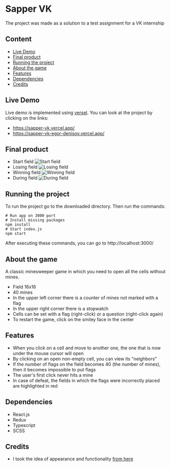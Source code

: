 
# Sapper VK

The project was made as a solution to a test assignment for a VK internship

## Content
- [Live Demo](https://github.com/egor-denisov/sapper-vk#live-demo)
- [Final product](https://github.com/egor-denisov/sapper-vk#final-product)
- [Running the project](https://github.com/egor-denisov/sapper-vk#running-the-project)
- [About the game](https://github.com/egor-denisov/sapper-vk#about-the-game)
- [Features](https://github.com/egor-denisov/sapper-vk#features)
- [Dependencies](https://github.com/egor-denisov/sapper-vk#dependencies)
- [Credits](https://github.com/egor-denisov/sapper-vk#credits)

## Live Demo
Live demo is implemented using [versel](https://vercel.com/). You can look at the project by clicking on the links:
- https://sapper-vk.vercel.app/
- https://sapper-vk-egor-denisov.vercel.app/
## Final product

- Start field
![](https://sun9-west.userapi.com/sun9-49/s/v1/ig2/Z5qJKfWzdAFjsnQMWfN7AWfWfKn_VULknmnYs_js3sPPmV8Ukv2FyXMO2i9gZgs0LYyw0RdfQeopp_kEZnYJBnM3.jpg?size=1920x924&quality=95&type=album "Start field")
- Losing field
![](https://sun9-east.userapi.com/sun9-74/s/v1/ig2/CAthioehI3AYabz-PSnzaa7HdXLX2CrtG3j0T8HwwhdUtbHmHXtstoBnJvou23Si6or8ssz8jfxwaqvM-kdExXGP.jpg?size=1917x931&quality=95&type=album "Losing field")
- Winning field
![](https://sun9-west.userapi.com/sun9-10/s/v1/ig2/3WP7LVb0r6XDbzapHaWUbmzuKQBTJmJ6ezIAEF8K6hLZ05URFkvV1O_UrRCpP2T2qN203Ts_iNYmZmQaHd-8UBFZ.jpg?size=1917x929&quality=95&type=album "Winning field")
- During field
![](https://sun9-east.userapi.com/sun9-19/s/v1/ig2/Sm_5CYPuSRT9b1ZqDffo1hF2KxYDcoW183B56EdzNabqxozhFo1NhoBpw-sHfzwEH6sdYFsz5y3hl1m0ViwBo_5h.jpg?size=1920x932&quality=95&type=album "During field")

## Running the project
To run the project go to the downloaded directory. Then run the commands:

```
# Run app on 3000 port
# Install missing packages
npm install
# Start index.js
npm start 
```

Аfter executing these commands, you can go to http://localhost:3000/

## About the game

A classic minesweeper game in which you need to open all the cells without mines.
- Field 16x16
- 40 mines
- In the upper left corner there is a counter of mines not marked with a flag
- In the upper right corner there is a stopwatch
- Cells can be set with a flag (right-click) or a question (right-click again)
- To restart the game, click on the smiley face in the center
## Features

- When you click on a cell and move to another one, the one that is now under the mouse cursor will open
- By clicking on an open non-empty cell, you can view its "neighbors"
- If the number of flags on the field becomes 40 (the number of mines), then it becomes impossible to put flags
- The user's first click never hits a mine
- In case of defeat, the fields in which the flags were incorrectly placed are highlighted in red

## Dependencies
- React.js
- Redux
- Typescript
- SCSS

## Credits

- I took the idea of appearance and functionality [from here](https://xn--80a4adb6f.com/)
